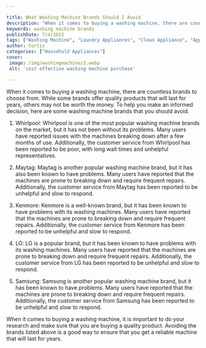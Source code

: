 ```yaml
---

title: What Washing Machine Brands Should I Avoid
description: "When it comes to buying a washing machine, there are countless brands to choose from. While some brands offer quality products tha...get the full scoop"
keywords: washing machine brands
publishDate: 7/4/2022
tags: ["Washing Machine", "Laundry Appliances", "Clean Appliance", "Appliance Brand"]
author: Curtis
categories: ["Household Appliances"]
cover: 
 image: /img/washingmachine/2.webp
 alt: 'cost effective washing machine purchase'

---
```


When it comes to buying a washing machine, there are countless brands to choose from. While some brands offer quality products that will last for years, others may not be worth the money. To help you make an informed decision, here are some washing machine brands that you should avoid.

1. Whirlpool: Whirlpool is one of the most popular washing machine brands on the market, but it has not been without its problems. Many users have reported issues with the machines breaking down after a few months of use. Additionally, the customer service from Whirlpool has been reported to be poor, with long wait times and unhelpful representatives.

2. Maytag: Maytag is another popular washing machine brand, but it has also been known to have problems. Many users have reported that the machines are prone to breaking down and require frequent repairs. Additionally, the customer service from Maytag has been reported to be unhelpful and slow to respond.

3. Kenmore: Kenmore is a well-known brand, but it has been known to have problems with its washing machines. Many users have reported that the machines are prone to breaking down and require frequent repairs. Additionally, the customer service from Kenmore has been reported to be unhelpful and slow to respond.

4. LG: LG is a popular brand, but it has been known to have problems with its washing machines. Many users have reported that the machines are prone to breaking down and require frequent repairs. Additionally, the customer service from LG has been reported to be unhelpful and slow to respond.

5. Samsung: Samsung is another popular washing machine brand, but it has been known to have problems. Many users have reported that the machines are prone to breaking down and require frequent repairs. Additionally, the customer service from Samsung has been reported to be unhelpful and slow to respond.

When it comes to buying a washing machine, it is important to do your research and make sure that you are buying a quality product. Avoiding the brands listed above is a good way to ensure that you get a reliable machine that will last for years.
